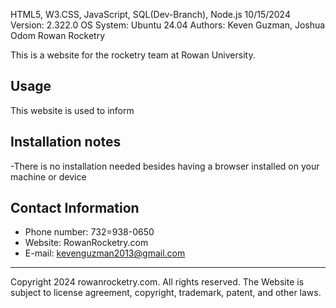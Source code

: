 HTML5, W3.CSS, JavaScript, SQL(Dev-Branch), Node.js 10/15/2024
Version: 2.322.0
OS System: Ubuntu 24.04
Authors: Keven Guzman, Joshua Odom
Rowan Rocketry

This is a website for the rocketry team at Rowan University.

Usage
-----------------------------------------------------------
This website is used to inform


Installation notes
-----------------------------------------------------------
-There is no installation needed besides having a browser 
installed on your machine or device

Contact Information
-----------------------------------------------------------
- Phone number: 732=938-0650
- Website: RowanRocketry.com
- E-mail: kevenguzman2013@gmail.com
-----------------------------------------------------------
Copyright 2024 rowanrocketry.com. All rights reserved.
The Website is subject to license agreement, copyright,
trademark, patent, and other laws.
